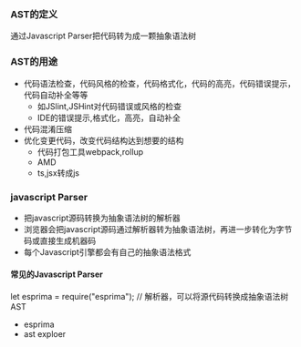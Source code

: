 ### AST的定义
通过Javascript Parser把代码转为成一颗抽象语法树
### AST的用途
* 代码语法检查，代码风格的检查，代码格式化，代码的高亮，代码错误提示，代码自动补全等等
  * 如JSlint,JSHint对代码错误或风格的检查
  * IDE的错误提示,格式化，高亮，自动补全
* 代码混淆压缩
* 优化变更代码，改变代码结构达到想要的结构
    * 代码打包工具webpack,rollup
    * AMD
    * ts,jsx转成js
### javascript Parser
* 把javascript源码转换为抽象语法树的解析器
* 浏览器会把javascript源码通过解析器转为抽象语法树，再进一步转化为字节码或直接生成机器码
* 每个Javascript引擎都会有自己的抽象语法格式

#### 常见的Javascript Parser
let esprima = require("esprima"); // 解析器，可以将源代码转换成抽象语法树AST
* esprima
* ast exploer
